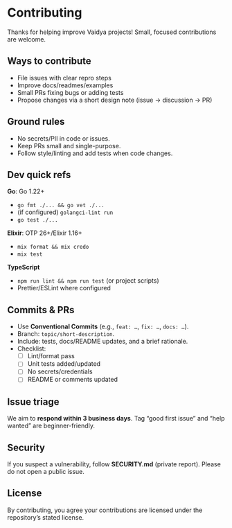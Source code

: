 # Contributing

Thanks for helping improve Vaidya projects! Small, focused contributions are welcome.

## Ways to contribute
- File issues with clear repro steps
- Improve docs/readmes/examples
- Small PRs fixing bugs or adding tests
- Propose changes via a short design note (issue → discussion → PR)

## Ground rules
- No secrets/PII in code or issues.
- Keep PRs small and single-purpose.
- Follow style/linting and add tests when code changes.

## Dev quick refs
**Go**: Go 1.22+  
- `go fmt ./... && go vet ./...`  
- (if configured) `golangci-lint run`  
- `go test ./...`

**Elixir**: OTP 26+/Elixir 1.16+  
- `mix format && mix credo`  
- `mix test`

**TypeScript**  
- `npm run lint && npm run test` (or project scripts)  
- Prettier/ESLint where configured

## Commits & PRs
- Use **Conventional Commits** (e.g., `feat: …`, `fix: …`, `docs: …`).
- Branch: `topic/short-description`.
- Include: tests, docs/README updates, and a brief rationale.
- Checklist:
  - [ ] Lint/format pass
  - [ ] Unit tests added/updated
  - [ ] No secrets/credentials
  - [ ] README or comments updated

## Issue triage
We aim to **respond within 3 business days**. Tag “good first issue” and “help wanted” are beginner-friendly.

## Security
If you suspect a vulnerability, follow **SECURITY.md** (private report). Please do not open a public issue.

## License
By contributing, you agree your contributions are licensed under the repository’s stated license.
